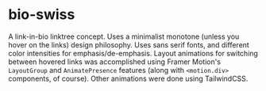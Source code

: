 # bio-swiss

A link-in-bio linktree concept. Uses a minimalist monotone (unless you hover on the links) design philosophy. Uses sans serif fonts, and different color intensities for emphasis/de-emphasis. Layout animations for switching between hovered links was accomplished using Framer Motion's `LayoutGroup` and `AnimatePresence` features (along with `<motion.div>` components, of course). Other animations were done using TailwindCSS.

